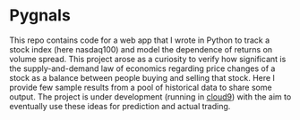# Pygnals

This repo contains code for a web app that I wrote in Python to track a stock index (here nasdaq100) and model the dependence of returns on volume spread. This project arose as a curiosity to verify how significant is the supply-and-demand law of economics regarding price changes of a stock as a balance between people buying and selling that stock. Here I provide few sample results from a pool of historical data to share some output. The project is under development (running in [cloud9](https://aws.amazon.com/cloud9/)) with the aim to eventually use these ideas for prediction and actual trading.